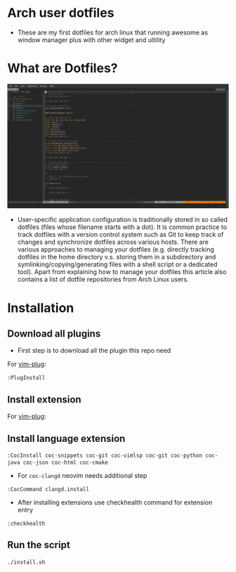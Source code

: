 # Arch user dotfiles
* These are my first dotfiles for arch linux that running awesome as window manager plus with other widget and ultility
# What are Dotfiles?
![screenshot](images/Screenshot.png)
* User-specific application configuration is traditionally stored in so called dotfiles (files whose filename starts with a dot). It is common practice to track dotfiles with a version control system such as Git to keep track of changes and synchronize dotfiles across various hosts. There are various approaches to managing your dotfiles (e.g. directly tracking dotfiles in the home directory v.s. storing them in a subdirectory and symlinking/copying/generating files with a shell script or a dedicated tool). Apart from explaining how to manage your dotfiles this article also contains a list of dotfile repositories from Arch Linux users.
# Installation
## Download all plugins
* First step is to download all the plugin this repo need

For [vim-plug](https://github.com/junegunn/vim-plug):
```
:PlugInstall
```
## Install extension
For [vim-plug](https://github.com/junegunn/vim-plug):
## Install language extension
```
:CocInstall coc-snippets coc-git coc-vimlsp coc-git coc-python coc-java coc-json coc-html coc-cmake
```
* For ```coc-clangd``` neovim needs additional step
```
:CocCommand clangd.install
```
* After installing extensions use checkhealth command for extension entry
```
:checkhealth
```

## Run the script
```
./install.sh
```
